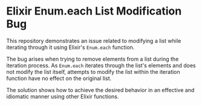 # Elixir Enum.each List Modification Bug
This repository demonstrates an issue related to modifying a list while iterating through it using Elixir's `Enum.each` function.

The bug arises when trying to remove elements from a list during the iteration process. As `Enum.each` iterates through the list's elements and does not modify the list itself, attempts to modify the list within the iteration function have no effect on the original list.

The solution shows how to achieve the desired behavior in an effective and idiomatic manner using other Elixir functions.